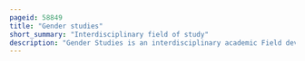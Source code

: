 ```yaml
---
pageid: 58849
title: "Gender studies"
short_summary: "Interdisciplinary field of study"
description: "Gender Studies is an interdisciplinary academic Field devoted to analyzing Gender Identity and Gender Representation. Gender Studies originated in the Field of Women's Studies, concerning Women, Feminism, Gender, and Politics. The Field now overlaps with Queer Studies and Men's Studies. Its Rise to Prominence particularly in western Universities after 1990 coincided with the Rise of Deconstruction."
---
```

